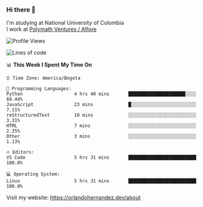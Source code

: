 ### Hi there 👋


<!--**AR4Z/AR4Z** is a ✨ _special_ ✨ repository because its `README.md` (this file) appears on your GitHub profile.

Here are some ideas to get you started:-->
I'm studying at National University of Colombia
<br>
I work at <a href="https://www.aflore.co/">Polymath Ventures / Aflore</a>
<br>

<!--START_SECTION:waka-->
![Profile Views](http://img.shields.io/badge/Profile%20Views-0-blue)

![Lines of code](https://img.shields.io/badge/From%20Hello%20World%20I%27ve%20Written-3.3%20million%20lines%20of%20code-blue)

📊 **This Week I Spent My Time On** 

```text
⌚︎ Time Zone: America/Bogota

💬 Programming Languages: 
Python                   4 hrs 40 mins       █████████████████████░░░░   84.44% 
JavaScript               23 mins             █░░░░░░░░░░░░░░░░░░░░░░░░   7.11% 
reStructuredText         10 mins             ░░░░░░░░░░░░░░░░░░░░░░░░░   3.31% 
HTML                     7 mins              ░░░░░░░░░░░░░░░░░░░░░░░░░   2.35% 
Other                    3 mins              ░░░░░░░░░░░░░░░░░░░░░░░░░   1.13%

🔥 Editors: 
VS Code                  5 hrs 31 mins       █████████████████████████   100.0%

💻 Operating System: 
Linux                    5 hrs 31 mins       █████████████████████████   100.0%

```


<!--END_SECTION:waka-->


Visit my website: https://orlandohernandez.dev/about

